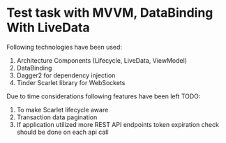 # Test task with MVVM, DataBinding With LiveData

Following technologies have been used:
1. Architecture Components (Lifecycle, LiveData, ViewModel)
2. DataBinding
3. Dagger2 for dependency injection
3. Tinder Scarlet library for WebSockets

Due to time considerations following features have been left TODO:
1. To make Scarlet lifecycle aware
2. Transaction data pagination
3. If application utilized more REST API endpoints token expiration check should be done on each api call

